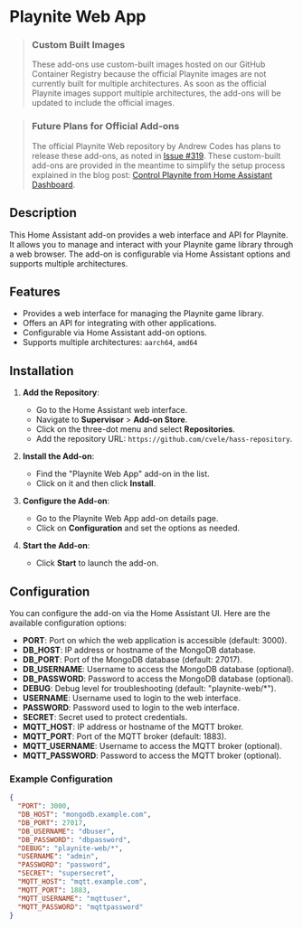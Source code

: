 # Playnite Web App


> ### Custom Built Images
>
> These add-ons use custom-built images hosted on our GitHub Container Registry because the official Playnite images are not currently built for multiple architectures. As soon as the official Playnite images support multiple architectures, the add-ons will be updated to include the official images.

> ### Future Plans for Official Add-ons
>
> The official Playnite Web repository by Andrew Codes has plans to release these add-ons, as noted in [Issue #319](https://github.com/andrew-codes/playnite-web/issues/319). These custom-built add-ons are provided in the meantime to simplify the setup process explained in the blog post: [Control Playnite from Home Assistant Dashboard](https://blog.cvetic.in.rs/home-automation/control-playnite-home-assistant-dashboard/).

## Description

This Home Assistant add-on provides a web interface and API for Playnite. It allows you to manage and interact with your Playnite game library through a web browser. The add-on is configurable via Home Assistant options and supports multiple architectures.

## Features

- Provides a web interface for managing the Playnite game library.
- Offers an API for integrating with other applications.
- Configurable via Home Assistant add-on options.
- Supports multiple architectures: `aarch64`, `amd64`

## Installation

1. **Add the Repository**:
   - Go to the Home Assistant web interface.
   - Navigate to **Supervisor** > **Add-on Store**.
   - Click on the three-dot menu and select **Repositories**.
   - Add the repository URL: `https://github.com/cvele/hass-repository`.

2. **Install the Add-on**:
   - Find the "Playnite Web App" add-on in the list.
   - Click on it and then click **Install**.

3. **Configure the Add-on**:
   - Go to the Playnite Web App add-on details page.
   - Click on **Configuration** and set the options as needed.

4. **Start the Add-on**:
   - Click **Start** to launch the add-on.

## Configuration

You can configure the add-on via the Home Assistant UI. Here are the available configuration options:

- **PORT**: Port on which the web application is accessible (default: 3000).
- **DB_HOST**: IP address or hostname of the MongoDB database.
- **DB_PORT**: Port of the MongoDB database (default: 27017).
- **DB_USERNAME**: Username to access the MongoDB database (optional).
- **DB_PASSWORD**: Password to access the MongoDB database (optional).
- **DEBUG**: Debug level for troubleshooting (default: "playnite-web/*").
- **USERNAME**: Username used to login to the web interface.
- **PASSWORD**: Password used to login to the web interface.
- **SECRET**: Secret used to protect credentials.
- **MQTT_HOST**: IP address or hostname of the MQTT broker.
- **MQTT_PORT**: Port of the MQTT broker (default: 1883).
- **MQTT_USERNAME**: Username to access the MQTT broker (optional).
- **MQTT_PASSWORD**: Password to access the MQTT broker (optional).

### Example Configuration

```json
{
  "PORT": 3000,
  "DB_HOST": "mongodb.example.com",
  "DB_PORT": 27017,
  "DB_USERNAME": "dbuser",
  "DB_PASSWORD": "dbpassword",
  "DEBUG": "playnite-web/*",
  "USERNAME": "admin",
  "PASSWORD": "password",
  "SECRET": "supersecret",
  "MQTT_HOST": "mqtt.example.com",
  "MQTT_PORT": 1883,
  "MQTT_USERNAME": "mqttuser",
  "MQTT_PASSWORD": "mqttpassword"
}
